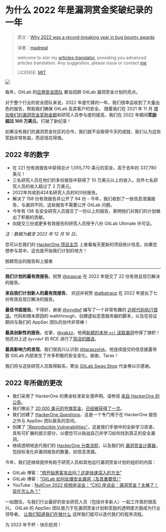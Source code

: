 # 为什么 2022 年是漏洞赏金奖破纪录的一年

>原文：[Why 2022 was a record-breaking year in bug bounty awards](https://about.gitlab.com/blog/2022/12/19/why-2022-was-a-record-breaking-year-in-bug-bounty-awards/)
>
>译者：[madneal](https://github.com/madneal)
>
>welcome to star my [articles-translator](https://github.com/madneal/articles-translator/), providing you advanced articles translation. Any suggestion, please issue or contact [me](mailto:bing@stu.ecnu.edu.cn)
>
>LICENSE: [MIT](https://opensource.org/licenses/MIT)

![](/images/blogimages/inside-gitLab-public-bug-bounty-program.png)

每年，GitLab 的[应用安全团队](https://about.gitlab.com/handbook/security/security-engineering/application-security/) 都会回顾 GitLab 漏洞赏金计划的亮点。

对于整个行业的安全团队来说，2022 年是忙碌的一年，我们很幸运收到了大量出色的报告，帮助我们确保 GitLab 及其客户的安全。 随着我们在 2021 年 11 月 [增加我们的漏洞赏金奖励金额](https://about.gitlab.com/blog/2021/11/01/3rd-annual-bug-bounty-contest/#-increased-bounties-across-all-bounty-ranges-)和研究人员参与度的提高，我们在 2022 年期间**奖励超过 100 万美元**，打破了新纪录！

如果没有我们的漏洞赏金社区的合作，我们就不会取得今天的成就，我们认为这些奖励非常有益，而且钱花得值。

2022 年的数字[](##2022-by-the-numbers)
------------------------------------------

* 在 221 份有效报告中获得总计 1,055,770 美元的奖金，高于去年的 337,780 美元！
* 三名研究人员在他们的多份报告中获得了 10 万美元以上的收入，另外七名研究人员的收入超过了 2 万美元。
* 2022年共收到424名研究人员的920份报告。
* 解决了 158 份有效报告并公开了 94 份 - 今年，我们收到了一些信息泄漏报告，与漏洞不同，这些报告不需要公开 GitLab 问题。
* 今年有 138 名安全研究人员提交了一份以上的报告，表明他们对我们的计划做出了积极的贡献。
* 向提交三份或更多有效报告的研究人员授予八份 GitLab Ultimate 许可证。

_注：数据为截至 2022 年 12 月 16 日。_

您可以在我们的 [HackerOne 项目主页](https://hackerone.com/gitlab) 上查看每天更新的项目统计信息。如果您想参与其中，这也是开始我们计划的地方！

脱颖而出的报告和上报者[](##reports-and-reporters-that-stand-out)
---------------------------------------------- --------------------------

**我们计划的最有效报告**。祝贺 [@joaxcar](https://hackerone.com/joaxcar) 在 2022 年提交了 22 份有效且现已解决的报告。

**来自我们计划新人的最有效报告**， 欢迎并祝贺 [@albatraoz](https://hackerone.com/albatraoz) 在 2022 年提出了七份有效且现已解决的报告。

**最佳书面报告**。干得好，谢谢 [@yvvdwf](https://hackerone.com/yvvdwf) 编写了一个非常有趣的 [远程代码执行错误](https://gitlab.com/gitlab-org/gitlab/-/issues/371098?_gl=1*w2k5zo*_ga*MTE4NzUwNTYwNC4xNjcyODE5MjA1*_ga_ENFH3X7M5Y*MTY3MzgyOTM5OS4zLjEuMTY3MzgyOTkzOC4wLjAuMA..)。代码和根本原因的 walkthrough、创建虚拟恶意服务器的脚本，以及在验证期间与我们的 AppSec 团队的协作非常棒！

**最具创新性的报告**。击掌，[@vakzz](https://hackerone.com/vakzz)，他用[新颖的本地 `git` 读取漏洞](https://gitlab.com/gitlab-org/gitlab/-/issues/372165)夺得了旗帜！ 他还对上述 `@yvvdwf` 的 RCE 进行了[简洁的跟进](https://gitlab.com/gitlab-org/gitlab/-/issues/371884)。

**最具影响力的发现**。我们很高兴认识到 [@taraszelyk](https://hackerone.com/taraszelyk)，他连续提交的信息披露导致 GitLab 内部发生了许多积极的安全变化。谢谢，Taras！

我们将与这些研究人员取得联系，寄出 [GitLab Swag Shop](https://shop.gitlab.com) 代金券以示感谢。

2022 年所做的更改[](##changes-made-in-2022)
------------------------------------------

* 我们采用了 HackerOne 的黄金标准安全港声明。请参阅 [来自 HackerOne 的公告](https://www.hackerone.com/press-release/hackerone-announces-gold-standard-safe-harbor-improve-protections-good-faith-security)。
* 我们推出了 [20,000 美元的夺旗奖金](https://hackerone.com/gitlab#user-content-capture-the-flag-for-20000)，[已经被获得了一次](https://gitlab.com/gitlab-org/gitlab/-/issues/372165)。
* 我们创建了 [HackerOne Questions](https://gitlab.com/gitlab-com/gl-security/appsec/hackerone-questions/)，这是一个专门用于在 HackerOne 报告之外与 AppSec 团队联系的空间。
* 创建了 ["Reproducible Vulnerabilities"](/handbook/security/security-engineering-and-research/application-security/reproducible-vulnerabilities.html)，这是我们手册中的全新学习资源，具有可扩展的提示部分，以便您可以挑战自己并学习如何找到真正的安全漏洞。
* 继续透明地迭代我们的 [HackerOne 分类流程](https://gitlab.com/gitlab-com/www-gitlab-com/-/commits/master/sites/handbook/source/handbook/security/security-engineering-and-research/application-security/runbooks/hackerone-process.html.md?_gl=1*q768y9*_ga*MTE4NzUwNTYwNC4xNjcyODE5MjA1*_ga_ENFH3X7M5Y*MTY3MzgyOTM5OS4zLjEuMTY3MzgyOTkzOC4wLjAuMA..)，以及我们的 [漏洞赏金计算器](https://gitlab.com/gitlab-com/gl-security/appsec/cvss-calculator/-/commits/master)，包括标准化非漏洞报告的数量，如信息泄漏。

今年，我们还继续提供有助于研究人员和其他运行漏洞赏金计划的组织的内容：

* GitLab 博客：[“想开始黑客攻击吗？这是快速深入的方法”](https://about.gitlab.com//blog/2022/07/27/cracking-our-bug-bounty-top-10/)
* GitLab 博客：[“GitLab 如何处理安全漏洞（及其重要性）”](https://about.gitlab.com//blog/2022/02/17/how-gitlab-handles-security-bugs/)
* YouTube：[NullCon 2022 视频座谈会：“CXO 座谈会：漏洞赏金？太棒了！现在怎么办？”](https://www.youtube.com/watch?v=uqvaiml1iV4)

一如既往，与我们行业最好的安全研究人员（包括许多新人）一起工作真的很高兴。 GitLab 的 AppSec 团队致力于在漏洞赏金计划和奖励的透明度方面成为行业领导者。 [让我们知道我们在做什么](https://gitlab.com/gitlab-com/gl-security/appsec/hackerone-questions/) 这样我们就可以迭代我们的程序流程。

为 2023 年干杯 - 快乐挖洞！

